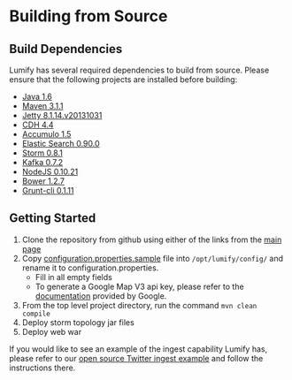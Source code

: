 # Building from Source

## Build Dependencies

Lumify has several required dependencies to build from source. Please ensure that the following projects are installed before building:
* [Java 1.6](http://www.oracle.com/technetwork/java/javasebusiness/downloads/java-archive-downloads-javase6-419409.html)
* [Maven 3.1.1](http://maven.apache.org/download.cgi)
* [Jetty 8.1.14.v20131031](http://download.eclipse.org/jetty/stable-8/dist/)
* [CDH 4.4](http://www.cloudera.com/content/support/en/downloads/download-components/download-products.html)
* [Accumulo 1.5](http://accumulo.apache.org/downloads/)
* [Elastic Search 0.90.0](http://www.elasticsearch.org/downloads/0-90-0/)
* [Storm 0.8.1](http://storm-project.net/downloads.html)
* [Kafka 0.7.2](http://kafka.apache.org/downloads.html)
* [NodeJS 0.10.21](http://blog.nodejs.org/2013/10/18/node-v0-10-21-stable/)
* [Bower 1.2.7](https://npmjs.org/package/bower)
* [Grunt-cli 0.1.11](https://npmjs.org/package/grunt-cli)

## Getting Started

1. Clone the repository from github using either of the links from the [main page](https://github.com/nearinfinity/lumify-enterprise)
3. Copy [configuration.properties.sample](https://github.com/nearinfinity/lumify-enterprise/blob/develop/docs/configuration.properties.sample) file into ```/opt/lumify/config/``` and rename it to configuration.properties.
   * Fill in all empty fields
   * To generate a Google Map V3 api key, please refer to the [documentation](https://developers.google.com/maps/documentation/javascript/tutorial#api_key) provided by Google.
2. From the top level project directory, run the command ```mvn clean compile```
4. Deploy storm topology jar files
5. Deploy web war 

If you would like to see an example of the ingest capability Lumify has, please refer to our [open source Twitter ingest example](https://github.com/nearinfinity/lumify-enterprise/tree/develop/lumify-twitter) and follow the instructions there.

